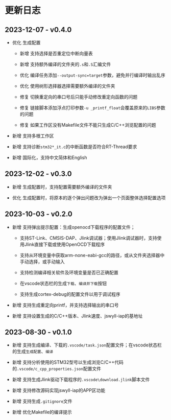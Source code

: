# 更新日志

## 2023-12-07 - v0.4.0

- 优化 生成配置

  - 新增 支持选择是否重定位中断向量表

  - 新增 支持额外编译的文件夹的`.s`和`.S`汇编文件

  - 优化 编译任务添加`--output-sync=target`参数，避免并行编译时输出乱序

  - 优化 使用树形选择器选择需要额外编译的文件夹

  - 修复 切换重定向的串口号后只能手动修改重定向函数的问题

  - 修复 链接脚本添加浮点打印参数`-u _printf_float`会覆盖原来的`LIBS`参数的问题

  - 修复 如果工作区没有Makefile文件不能只生成C/C++浏览配置的问题

- 新增 支持多根工作区

- 新增 支持诊断`stm32*_it.c`的中断函数是否符合RT-Thread要求

- 新增 国际化，支持中文简体和English

## 2023-12-02 - v0.3.0

- 新增 生成配置时，支持配置需要额外编译的文件夹

- 优化 生成配置时，将原本的逐个弹出问题改为弹出一个页面整体选择配置选项

## 2023-10-03 - v0.2.0

- 新增 支持弹出提示配置：生成openocd下载程序的配置文件；

  - 支持ST-Link、CMSIS-DAP、Jlink调试器；使用Jlink调试器时，支持使用Jlink直接下载或使用OpenOCD下载程序

  - 支持从环境变量中获取arm-none-eabi-gcc的路径，或从文件夹选择器中手动选择，或手动输入

  - 支持检测编译相关软件及环境变量是否已正确配置

  - 在vscode状态栏的生成`下载`、`编译并下载`按钮

  - 支持生成cortex-debug的配置文件以用于调试程序

- 新增 支持生成重定向printf，并支持选择输出的串口号

- 新增 支持设置生成的C/C++版本、Jlink速度、jswyll-iap的基地址

## 2023-08-30 - v0.1.0

- 新增 支持生成编译、下载的`.vscode/task.json`配置文件；在vscode状态栏的生成`生成配置`、`编译`

- 新增 支持分析使用的STM32型号以生成浏览C/C++代码的`.vscode/c_cpp_properties.json`配置文件

- 新增 支持生成Jlink驱动下载程序的`.vscode\download.jlink`脚本文件

- 新增 支持修改源码实现jswyll-iap的APP区功能

- 新增 支持生成`.gitignore`文件

- 新增 优化Makefile的编译提示
